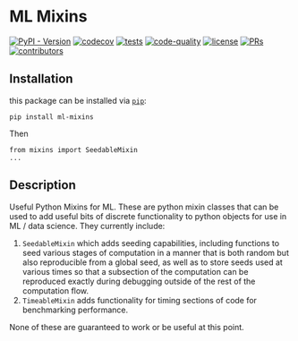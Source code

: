 # ML Mixins

[![PyPI - Version](https://img.shields.io/pypi/v/ml-mixins)](https://pypi.org/project/ml-mixins/)
[![codecov](https://codecov.io/gh/mmcdermott/ML_mixins/graph/badge.svg?token=T2QNDROZ61)](https://codecov.io/gh/mmcdermott/ML_mixins)
[![tests](https://github.com/mmcdermott/ML_mixins/actions/workflows/tests.yaml/badge.svg)](https://github.com/mmcdermott/ML_mixins/actions/workflows/tests.yml)
[![code-quality](https://github.com/mmcdermott/ML_mixins/actions/workflows/code-quality-main.yaml/badge.svg)](https://github.com/mmcdermott/ML_mixins/actions/workflows/code-quality-main.yaml)
[![license](https://img.shields.io/badge/License-MIT-green.svg?labelColor=gray)](https://github.com/mmcdermott/ML_mixins#license)
[![PRs](https://img.shields.io/badge/PRs-welcome-brightgreen.svg)](https://github.com/mmcdermott/ML_mixins/pulls)
[![contributors](https://img.shields.io/github/contributors/mmcdermott/ML_mixins.svg)](https://github.com/mmcdermott/ML_mixins/graphs/contributors)

## Installation

this package can be installed via [`pip`](https://pypi.org/project/ml-mixins/):

```
pip install ml-mixins
```

Then

```
from mixins import SeedableMixin
...
```

## Description

Useful Python Mixins for ML. These are python mixin classes that can be used to add useful bits of discrete
functionality to python objects for use in ML / data science. They currently include:

1. `SeedableMixin` which adds seeding capabilities, including functions to seed various stages of computation
    in a manner that is both random but also reproducible from a global seed, as well as to store seeds used at
    various times so that a subsection of the computation can be reproduced exactly during debugging outside of
    the rest of the computation flow.
2. `TimeableMixin` adds functionality for timing sections of code for benchmarking performance.

None of these are guaranteed to work or be useful at this point.
